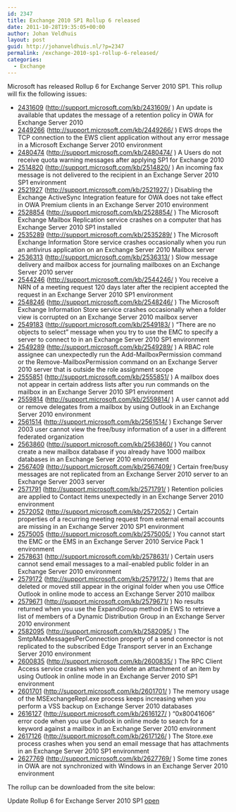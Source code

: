 ```yaml
---
id: 2347
title: Exchange 2010 SP1 Rollup 6 released
date: 2011-10-28T19:35:05+00:00
author: Johan Veldhuis
layout: post
guid: http://johanveldhuis.nl/?p=2347
permalink: /exchange-2010-sp1-rollup-6-released/
categories:
  - Exchange
---
```

Microsoft has released Rollup 6 for Exchange Server 2010 SP1. This rollup will fix the following issues:

  * [2431609](http://support.microsoft.com/kb/2431609) (http://support.microsoft.com/kb/2431609/ ) An update is available that updates the message of a retention policy in OWA for Exchange Server 2010
  * [2449266](http://support.microsoft.com/kb/2449266) (http://support.microsoft.com/kb/2449266/ ) EWS drops the TCP connection to the EWS client application without any error message in a Microsoft Exchange Server 2010 environment
  * [2480474](http://support.microsoft.com/kb/2480474) (http://support.microsoft.com/kb/2480474/ ) A Users do not receive quota warning messages after applying SP1 for Exchange 2010
  * [2514820](http://support.microsoft.com/kb/2514820) (http://support.microsoft.com/kb/2514820/ ) An incoming fax message is not delivered to the recipient in an Exchange Server 2010 SP1 environment
  * [2521927](http://support.microsoft.com/kb/2521927) (http://support.microsoft.com/kb/2521927/ ) Disabling the Exchange ActiveSync Integration feature for OWA does not take effect in OWA Premium clients in an Exchange Server 2010 environment
  * [2528854](http://support.microsoft.com/kb/2528854) (http://support.microsoft.com/kb/2528854/ ) The Microsoft Exchange Mailbox Replication service crashes on a computer that has Exchange Server 2010 SP1 installed
  * [2535289](http://support.microsoft.com/kb/2535289) (http://support.microsoft.com/kb/2535289/ ) The Microsoft Exchange Information Store service crashes occasionally when you run an antivirus application on an Exchange Server 2010 Mailbox server
  * [2536313](http://support.microsoft.com/kb/2536313) (http://support.microsoft.com/kb/2536313/ ) Slow message delivery and mailbox access for journaling mailboxes on an Exchange Server 2010 server
  * [2544246](http://support.microsoft.com/kb/2544246) (http://support.microsoft.com/kb/2544246/ ) You receive a NRN of a meeting request 120 days later after the recipient accepted the request in an Exchange Server 2010 SP1 environment
  * [2548246](http://support.microsoft.com/kb/2548246) (http://support.microsoft.com/kb/2548246/ ) The Microsoft Exchange Information Store service crashes occasionally when a folder view is corrupted on an Exchange Server 2010 mailbox server
  * [2549183](http://support.microsoft.com/kb/2549183) (http://support.microsoft.com/kb/2549183/ ) &#8220;There are no objects to select&#8221; message when you try to use the EMC to specify a server to connect to in an Exchange Server 2010 SP1 environment
  * [2549289](http://support.microsoft.com/kb/2549289) (http://support.microsoft.com/kb/2549289/ ) A RBAC role assignee can unexpectedly run the Add-MailboxPermission command or the Remove-MailboxPermission command on an Exchange Server 2010 server that is outside the role assignment scope
  * [2555851](http://support.microsoft.com/kb/2555851) (http://support.microsoft.com/kb/2555851/ ) A mailbox does not appear in certain address lists after you run commands on the mailbox in an Exchange Server 2010 SP1 environment
  * [2559814](http://support.microsoft.com/kb/2559814) (http://support.microsoft.com/kb/2559814/ ) A user cannot add or remove delegates from a mailbox by using Outlook in an Exchange Server 2010 environment
  * [2561514](http://support.microsoft.com/kb/2561514) (http://support.microsoft.com/kb/2561514/ ) Exchange Server 2003 user cannot view the free/busy information of a user in a different federated organization
  * [2563860](http://support.microsoft.com/kb/2563860) (http://support.microsoft.com/kb/2563860/ ) You cannot create a new mailbox database if you already have 1000 mailbox databases in an Exchange Server 2010 environment
  * [2567409](http://support.microsoft.com/kb/2567409) (http://support.microsoft.com/kb/2567409/ ) Certain free/busy messages are not replicated from an Exchange Server 2010 server to an Exchange Server 2003 server
  * [2571791](http://support.microsoft.com/kb/2571791) (http://support.microsoft.com/kb/2571791/ ) Retention policies are applied to Contact items unexpectedly in an Exchange Server 2010 environment
  * [2572052](http://support.microsoft.com/kb/2572052) (http://support.microsoft.com/kb/2572052/ ) Certain properties of a recurring meeting request from external email accounts are missing in an Exchange Server 2010 SP1 environment
  * [2575005](http://support.microsoft.com/kb/2575005) (http://support.microsoft.com/kb/2575005/ ) You cannot start the EMC or the EMS in an Exchange Server 2010 Service Pack 1 environment
  * [2578631](http://support.microsoft.com/kb/2578631) (http://support.microsoft.com/kb/2578631/ ) Certain users cannot send email messages to a mail-enabled public folder in an Exchange Server 2010 environment
  * [2579172](http://support.microsoft.com/kb/2579172) (http://support.microsoft.com/kb/2579172/ ) Items that are deleted or moved still appear in the original folder when you use Office Outlook in online mode to access an Exchange Server 2010 mailbox
  * [2579671](http://support.microsoft.com/kb/2579671) (http://support.microsoft.com/kb/2579671/ ) No results returned when you use the ExpandGroup method in EWS to retrieve a list of members of a Dynamic Distribution Group in an Exchange Server 2010 environment
  * [2582095](http://support.microsoft.com/kb/2582095) (http://support.microsoft.com/kb/2582095/ ) The SmtpMaxMessagesPerConnection property of a send connector is not replicated to the subscribed Edge Transport server in an Exchange Server 2010 environment
  * [2600835](http://support.microsoft.com/kb/2600835) (http://support.microsoft.com/kb/2600835/ ) The RPC Client Access service crashes when you delete an attachment of an item by using Outlook in online mode in an Exchange Server 2010 SP1 environment
  * [2601701](http://support.microsoft.com/kb/2601701) (http://support.microsoft.com/kb/2601701/ ) The memory usage of the MSExchangeRepl.exe process keeps increasing when you perform a VSS backup on Exchange Server 2010 databases
  * [2616127](http://support.microsoft.com/kb/2616127) (http://support.microsoft.com/kb/2616127/ ) &#8220;0x80041606&#8221; error code when you use Outlook in online mode to search for a keyword against a mailbox in an Exchange Server 2010 environment
  * [2617126](http://support.microsoft.com/kb/2617126) (http://support.microsoft.com/kb/2617126/ ) The Store.exe process crashes when you send an email message that has attachments in an Exchange Server 2010 SP1 environment
  * [2627769](http://support.microsoft.com/kb/2627769) (http://support.microsoft.com/kb/2627769/ ) Some time zones in OWA are not synchronized with Windows in an Exchange Server 2010 environment

The rollup can be downloaded from the site below:

Update Rollup 6 for Exchange Server 2010 SP1 [open](http://www.microsoft.com/download/en/details.aspx?id=27849)